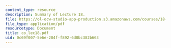 ```yaml
---
content_type: resource
description: Summary of Lecture 18.
file: https://ol-ocw-studio-app-production.s3.amazonaws.com/courses/18-997-topics-in-combinatorial-optimization-spring-2004/0c69f0075e6e284ff8926d0bc382b663_co_lec18.pdf
file_type: application/pdf
resourcetype: Document
title: co_lec18.pdf
uid: 0c69f007-5e6e-284f-f892-6d0bc382b663
---
```

